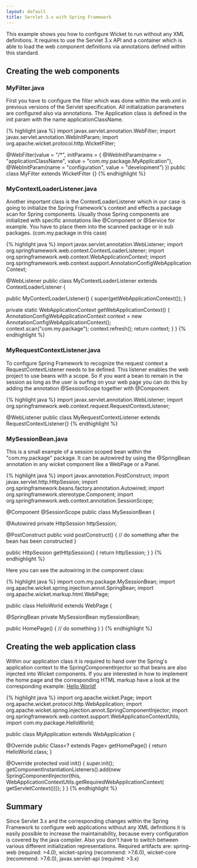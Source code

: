 ```yaml
---
layout: default
title: Servlet 3.x with Spring Framework
---
```


This example shows you how to configure Wicket to run without any XML definitions.
It requires to use the Servlet 3.x API and a container which is able to load the
web component definitions via annotations defined within this standard.

## Creating the web components

### MyFilter.java ###

First you have to configure the filter which was done within the web.xml in previous versions
of the Servlet specification. All initialization parameters are configured also via annotations.
The Application class is defined in the init param with the name applicationClassName.

{% highlight java %}
import javax.servlet.annotation.WebFilter;
import javax.servlet.annotation.WebInitParam;
import org.apache.wicket.protocol.http.WicketFilter;

@WebFilter(value = "/*", initParams = {
		@WebInitParam(name = "applicationClassName",
		value = "com.my.package.MyApplication"),
		@WebInitParam(name = "configuration", value = "development") })
public class MyFilter extends WicketFilter {}
{% endhighlight %}

### MyContextLoaderListener.java ###

Another important class is the ContextLoaderListener which in our case is going to initialize
the Spring Framework's context and effects a package scan for Spring components. Usually
those Spring components are initialized with specific annotations like @Component or @Service for
example. You have to place them into the scanned package or in sub packages. (com.my.package in this case)


{% highlight java %}
import javax.servlet.annotation.WebListener;
import org.springframework.web.context.ContextLoaderListener;
import org.springframework.web.context.WebApplicationContext;
import org.springframework.web.context.support.AnnotationConfigWebApplicationContext;

@WebListener
public class MyContextLoaderListener extends ContextLoaderListener {

  public MyContextLoaderListener() {
    super(getWebApplicationContext());
  }

  private static WebApplicationContext getWebApplicationContext() {
    AnnotationConfigWebApplicationContext context
    	= new AnnotationConfigWebApplicationContext();
    context.scan("com.my.package");
    context.refresh();
    return context;
  }
}
{% endhighlight %}

### MyRequestContextListener.java ###

To configure Spring Framework to recognize the request context a RequestContextListener needs to be
defined. This listener enables the web project to use beans with a scope. So if you want a bean
to remain in the session as long as the user is surfing on your web page you can do this by adding the
annotation @SessionScope together with @Component.

{% highlight java %}
import javax.servlet.annotation.WebListener;
import org.springframework.web.context.request.RequestContextListener;

@WebListener
public class MyRequestContextListener extends RequestContextListener{}
{% endhighlight %}

### MySessionBean.java ###

This is a small example of a session scoped bean within the "com.my.package" package. It can be 
autowired by using the @SpringBean annotation in any wicket component like a WebPage or a Panel.

{% highlight java %}
import javax.annotation.PostConstruct;
import javax.servlet.http.HttpSession;
import org.springframework.beans.factory.annotation.Autowired;
import org.springframework.stereotype.Component;
import org.springframework.web.context.annotation.SessionScope;

@Component
@SessionScope
public class MySessionBean {
	
  @Autowired
  private HttpSession httpSession;

  @PostConstruct
  public void postConstruct() {
    // do something after the bean has been constructed
  }

  public HttpSession getHttpSession() {
    return httpSession;
  }
}
{% endhighlight %}

Here you can see the autowiring in the component class:

{% highlight java %}
import com.my.package.MySessionBean;
import org.apache.wicket.spring.injection.annot.SpringBean;
import org.apache.wicket.markup.html.WebPage;

public class HelloWorld extends WebPage {

  @SpringBean
  private MySessionBean mySessionBean;

  public HomePage() {
    // do something
  }
}
{% endhighlight %}

## Creating the web application class

Within our application class it is required to hand over the Spring's application context to the 
SpringComponentInjector so that beans are also injected into Wicket components. If you are interested in how to 
implement the home page and the corresponding HTML markup have a look at the corresponding 
example: [Hello World!](helloworld.html)

{% highlight java %}
import org.apache.wicket.Page;
import org.apache.wicket.protocol.http.WebApplication;
import org.apache.wicket.spring.injection.annot.SpringComponentInjector;
import org.springframework.web.context.support.WebApplicationContextUtils;
import com.my.package.HelloWorld;

public class MyApplication extends WebApplication {

  @Override
  public Class<? extends Page> getHomePage() {
    return HelloWorld.class;
  }

  @Override
  protected void init() {
    super.init();
    getComponentInstantiationListeners().add(new SpringComponentInjector(this,
      WebApplicationContextUtils.getRequiredWebApplicationContext(
        getServletContext())));
  }
}
{% endhighlight %}

## Summary

Since Servlet 3.x and the corresponding changes within the Spring Framework to configure web applications
without any XML definitions it is easily possible to increase the maintainability, because every configuration
is covered by the java compiler. Also you don't have to switch between various different initialization representations.
Required artifacts are: spring-web (required: >4.0), wicket-spring (recommend: >7.6.0), wicket-core (recommend: >7.6.0),
javax.servlet-api (required: >3.x)